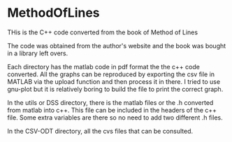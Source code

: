 # MethodOfLines
THis is the C++ code converted from the book of Method of Lines

The code was obtained from the author's website and the book was bought in a library left overs.

Each directory has the matlab code in pdf format the the c++ code converted. All the graphs can be reproduced
by exporting the csv file in MATLAB via the upload function and then process it in there. I tried to use gnu-plot
but it is relatively boring to build the file to print the correct graph.

In the utils or DSS directory, there is the matlab files or the .h converted from matlab into c++. This file can be
included in the headers of the c++ file. Some extra variables are there so no need to add two different .h files.

In the CSV-ODT directory, all the cvs files that can be consulted.
